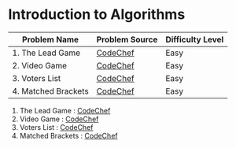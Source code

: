 # Introduction to Algorithms

| Problem Name                          | Problem Source      | Difficulty Level             |
| ----------------------------------- | ---------------------- | ------------------------- |
| 1. The Lead Game                    | [CodeChef](https://www.codechef.com/problems/TLG)           | Easy                           |
| 2. Video Game                          |  [CodeChef](https://www.codechef.com/ZCOPRAC/problems/ZCO14001)   |   Easy       |
| 3. Voters List                             |  [CodeChef](https://www.codechef.com/problems/VOTERS)           |    Easy                           |
| 4. Matched Brackets | [CodeChef](https://www.codechef.com/ZCOPRAC/problems/ZCO12001) | Easy
1. The Lead Game : [CodeChef](https://www.codechef.com/problems/TLG)
2. Video Game : [CodeChef](https://www.codechef.com/ZCOPRAC/problems/ZCO14001)
3. Voters List : [CodeChef](https://www.codechef.com/problems/VOTERS)
4. Matched Brackets : [CodeChef](https://www.codechef.com/ZCOPRAC/problems/ZCO12001)

